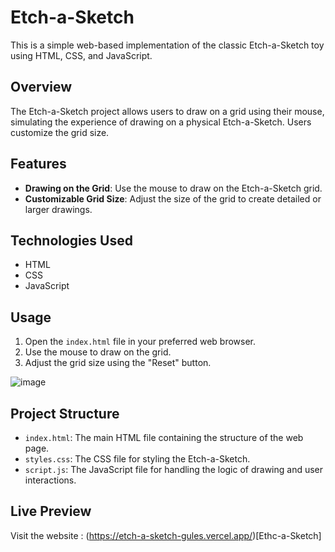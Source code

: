 # Etch-a-Sketch

This is a simple web-based implementation of the classic Etch-a-Sketch toy using HTML, CSS, and JavaScript.

## Overview

The Etch-a-Sketch project allows users to draw on a grid using their mouse, simulating the experience of drawing on a physical Etch-a-Sketch. Users customize the grid size.

## Features

- **Drawing on the Grid**: Use the mouse to draw on the Etch-a-Sketch grid.
- **Customizable Grid Size**: Adjust the size of the grid to create detailed or larger drawings.

## Technologies Used

- HTML
- CSS
- JavaScript

## Usage

1. Open the `index.html` file in your preferred web browser.
2. Use the mouse to draw on the grid.
3. Adjust the grid size using the "Reset" button.

![image](https://github.com/hoomaancodes/Etch_A_Sketch/assets/128029773/04eb6502-1f6d-4bf2-a438-0330ba7aa95e)

## Project Structure

- `index.html`: The main HTML file containing the structure of the web page.
- `styles.css`: The CSS file for styling the Etch-a-Sketch.
- `script.js`: The JavaScript file for handling the logic of drawing and user interactions.

## Live Preview
Visit the website : (https://etch-a-sketch-gules.vercel.app/)[Ethc-a-Sketch]







